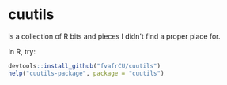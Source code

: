 # cuutils 
is a collection of R bits and pieces I didn't find a proper place for.

In R, try:

```R
devtools::install_github("fvafrCU/cuutils")
help("cuutils-package", package = "cuutils")
```

